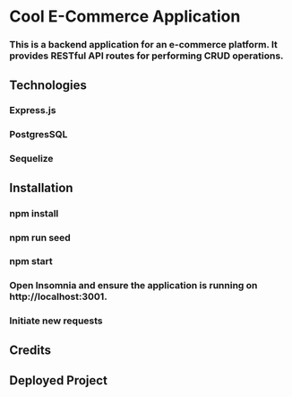 # Cool E-Commerce Application

### This is a backend application for an e-commerce platform. It provides RESTful API routes for performing CRUD operations.

## Technologies

### Express.js 
### PostgresSQL 
### Sequelize


## Installation

### npm install
### npm run seed
### npm start
### Open Insomnia and ensure the application is running on http://localhost:3001.
### Initiate new requests

## Credits

## Deployed Project
